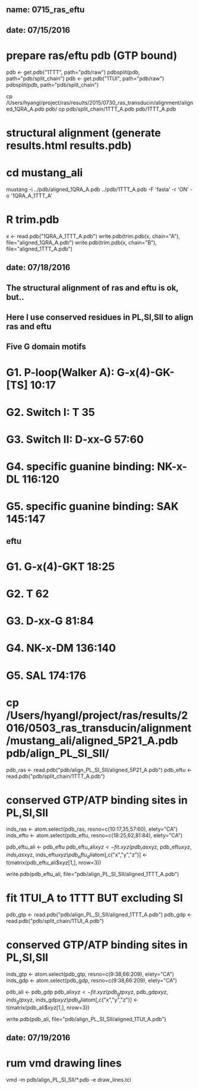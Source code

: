 ## name: 0715_ras_eftu
## date: 07/15/2016

# prepare ras/eftu pdb (GTP bound)
pdb <- get.pdb("1TTT", path="pdb/raw")
pdbsplit(pdb, path="pdb/split_chain")
pdb <- get.pdb("1TUI", path="pdb/raw")
pdbsplit(pdb, path="pdb/split_chain")

cp /Users/hyangl/project/ras/results/2015/0730_ras_transducin/alignment/aligned_1QRA_A.pdb pdb/
cp pdb/split_chain/1TTT_A.pdb pdb/1TTT_A.pdb

# structural alignment (generate results.html results.pdb)
# cd mustang_ali
mustang -i ../pdb/aligned_1QRA_A.pdb ../pdb/1TTT_A.pdb -F 'fasta' -r 'ON' -o '1QRA_A_1TTT_A'

# R trim.pdb
x <- read.pdb("1QRA_A_1TTT_A.pdb")
write.pdb(trim.pdb(x, chain="A"), file="aligned_1QRA_A.pdb")
write.pdb(trim.pdb(x, chain="B"), file="aligned_1TTT_A.pdb")

## date: 07/18/2016

## The structural alignment of ras and eftu is ok, but..
## Here I use conserved residues in PL,SI,SII to align ras and eftu

## Five G domain motifs
# G1. P-loop(Walker A): G-x(4)-GK-[TS] 10:17
# G2. Switch I: T 35
# G3. Switch II: D-xx-G 57:60
# G4. specific guanine binding: NK-x-DL 116:120
# G5. specific guanine binding: SAK 145:147

## eftu
# G1. G-x(4)-GKT 18:25
# G2. T 62
# G3. D-xx-G 81:84 
# G4. NK-x-DM 136:140
# G5. SAL 174:176

# cp /Users/hyangl/project/ras/results/2016/0503_ras_transducin/alignment/mustang_ali/aligned_5P21_A.pdb pdb/align_PL_SI_SII/
pdb_ras <- read.pdb("pdb/align_PL_SI_SII/aligned_5P21_A.pdb")
pdb_eftu <- read.pdb("pdb/split_chain/1TTT_A.pdb")

# conserved GTP/ATP binding sites in PL,SI,SII
inds_ras <- atom.select(pdb_ras, resno=c(10:17,35,57:60), elety="CA")
inds_eftu <- atom.select(pdb_eftu, resno=c(18:25,62,81:84), elety="CA")

pdb_eftu_ali <- pdb_eftu
pdb_eftu_ali$xyz <- fit.xyz(pdb_ras$xyz, pdb_eftu$xyz, inds_ras$xyz, inds_eftu$xyz)
pdb_eftu_ali$atom[,c("x","y","z")] <- t(matrix(pdb_eftu_ali$xyz[1,], nrow=3))

write.pdb(pdb_eftu_ali, file="pdb/align_PL_SI_SII/aligned_1TTT_A.pdb")

# fit 1TUI_A to 1TTT BUT excluding SI
pdb_gtp <- read.pdb("pdb/align_PL_SI_SII/aligned_1TTT_A.pdb")
pdb_gdp <- read.pdb("pdb/split_chain/1TUI_A.pdb")

# conserved GTP/ATP binding sites in PL,SI,SII
inds_gtp <- atom.select(pdb_gtp, resno=c(9:38,66:209), elety="CA")
inds_gdp <- atom.select(pdb_gdp, resno=c(9:38,66:209), elety="CA")

pdb_ali <- pdb_gdp
pdb_ali$xyz <- fit.xyz(pdb_gtp$xyz, pdb_gdp$xyz, inds_gtp$xyz, inds_gdp$xyz)
pdb_ali$atom[,c("x","y","z")] <- t(matrix(pdb_ali$xyz[1,], nrow=3))

write.pdb(pdb_ali, file="pdb/align_PL_SI_SII/aligned_1TUI_A.pdb")


## date: 07/19/2016

# rum vmd drawing lines
vmd -m pdb/align_PL_SI_SII/*.pdb -e draw_lines.tcl



